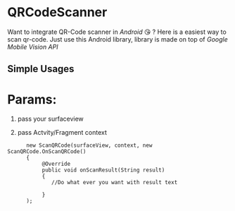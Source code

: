 # QRCodeScanner

Want to integrate QR-Code scanner in _Android_ :kissing_heart: ? Here is a easiest way to scan qr-code. Just use this Android library, library is made on top of *Google Mobile Vision  API*


## Simple Usages

# Params:
1) pass your surfaceview

2) pass Actvity/Fragment context

```
      new ScanQRCode(surfaceView, context, new ScanQRCode.OnScanQRCode()
      {
           @Override
           public void onScanResult(String result) 
           {
              //Do what ever you want with result text
               
           }
      );
```
